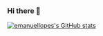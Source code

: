 ### Hi there 👋
[![emanuellopes's GitHub stats](https://github-readme-stats.vercel.app/api?username=emanuellopes&count_private=true&show_icons=true&theme=dark)](https://github.com/anuraghazra/github-readme-stats)


<!--
**emanuellopes/emanuellopes** is a ✨ _special_ ✨ repository because its `README.md` (this file) appears on your GitHub profile.

Here are some ideas to get you started:

- 🔭 I’m currently working on ...
- 🌱 I’m currently learning ...
- 👯 I’m looking to collaborate on ...
- 🤔 I’m looking for help with ...
- 💬 Ask me about ...
- 📫 How to reach me: ...
- 😄 Pronouns: ...
- ⚡ Fun fact: ...
-->
